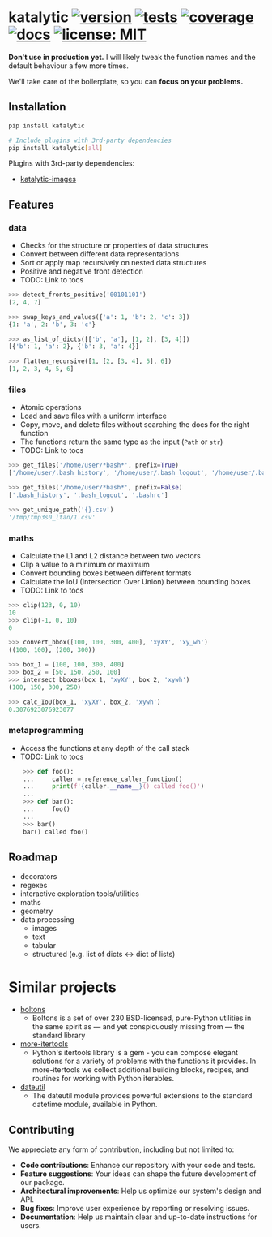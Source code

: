 # katalytic [![version](https://img.shields.io/pypi/v/katalytic)](https://pypi.org/project/katalytic/) [![tests](https://gitlab.com/katalytic/katalytic/badges/main/pipeline.svg?key_text=tests&key_width=38)](https://gitlab.com/katalytic/katalytic/-/commits/main) [![coverage](https://gitlab.com/katalytic/katalytic/badges/main/coverage.svg)](https://gitlab.com/katalytic/katalytic/-/commits/main) [![docs](https://img.shields.io/readthedocs/katalytic.svg)](https://katalytic.readthedocs.io/en/latest/) [![license: MIT](https://img.shields.io/badge/license-MIT-green.svg)](https://opensource.org/licenses/MIT)

**Don't use in production yet.**
I will likely tweak the function names and the default behaviour a few more times.

We'll take care of the boilerplate, so you can **focus on your problems.**

## Installation
```bash
pip install katalytic

# Include plugins with 3rd-party dependencies
pip install katalytic[all]
```

Plugins with 3rd-party dependencies:
- [katalytic-images](https://gitlab.com/katalytic/katalytic-images)

## Features
### data
- Checks for the structure or properties of data structures
- Convert between different data representations
- Sort or apply map recursively on nested data structures
- Positive and negative front detection
- TODO: Link to tocs

```python
>>> detect_fronts_positive('00101101')
[2, 4, 7]

>>> swap_keys_and_values({'a': 1, 'b': 2, 'c': 3})
{1: 'a', 2: 'b', 3: 'c'}

>>> as_list_of_dicts([['b', 'a'], [1, 2], [3, 4]])
[{'b': 1, 'a': 2}, {'b': 3, 'a': 4}]

>>> flatten_recursive([1, [2, [3, 4], 5], 6])
[1, 2, 3, 4, 5, 6]
```

### files
- Atomic operations
- Load and save files with a uniform interface
- Copy, move, and delete files without searching the docs for the right function
- The functions return the same type as the input (`Path` or `str`)
- TODO: Link to tocs

```python
>>> get_files('/home/user/*bash*', prefix=True)
['/home/user/.bash_history', '/home/user/.bash_logout', '/home/user/.bashrc']

>>> get_files('/home/user/*bash*', prefix=False)
['.bash_history', '.bash_logout', '.bashrc']

>>> get_unique_path('{}.csv')
'/tmp/tmp3s0_ltan/1.csv'
```

### maths
- Calculate the L1 and L2 distance between two vectors
- Clip a value to a minimum or maximum
- Convert bounding boxes between different formats
- Calculate the IoU (Intersection Over Union) between bounding boxes
- TODO: Link to tocs
```python
>>> clip(123, 0, 10)
10
>>> clip(-1, 0, 10)
0

>>> convert_bbox([100, 100, 300, 400], 'xyXY', 'xy_wh')
((100, 100), (200, 300))

>>> box_1 = [100, 100, 300, 400]
>>> box_2 = [50, 150, 250, 100]
>>> intersect_bboxes(box_1, 'xyXY', box_2, 'xywh')
(100, 150, 300, 250)

>>> calc_IoU(box_1, 'xyXY', box_2, 'xywh')
0.3076923076923077
```

### metaprogramming
- Access the functions at any depth of the call stack
- TODO: Link to tocs
```python
    >>> def foo():
    ...     caller = reference_caller_function()
    ...     print(f'{caller.__name__}() called foo()')
    ...
    >>> def bar():
    ...     foo()
    ...
    >>> bar()
    bar() called foo()
```

## Roadmap
- decorators
- regexes
- interactive exploration tools/utilities
- maths
- geometry
- data processing
	- images
	- text
	- tabular
	- structured (e.g. list of dicts <-> dict of lists)

# Similar projects
- [boltons](https://github.com/mahmoud/boltons)
  - Boltons is a set of over 230 BSD-licensed, pure-Python utilities in the same spirit as — and yet conspicuously missing from — the standard library
- [more-itertools](https://github.com/more-itertools/more-itertools)
  - Python's itertools library is a gem - you can compose elegant solutions for a variety of problems with the functions it provides. In more-itertools we collect additional building blocks, recipes, and routines for working with Python iterables.
- [dateutil](https://github.com/dateutil/dateutil/)
  - The dateutil module provides powerful extensions to the standard datetime module, available in Python.

## Contributing
We appreciate any form of contribution, including but not limited to:
- **Code contributions**: Enhance our repository with your code and tests.
- **Feature suggestions**: Your ideas can shape the future development of our package.
- **Architectural improvements**: Help us optimize our system's design and API.
- **Bug fixes**: Improve user experience by reporting or resolving issues.
- **Documentation**: Help us maintain clear and up-to-date instructions for users.
